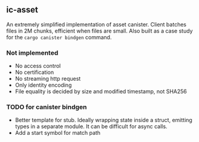 ## ic-asset

An extremely simplified implementation of asset canister. Client batches files in 2M chunks, efficient when files are small. Also built as a case study for the `cargo canister bindgen` command.

### Not implemented

* No access control
* No certification
* No streaming http request
* Only identity encoding
* File equality is decided by size and modified timestamp, not SHA256

### TODO for canister bindgen

* Better template for stub. Ideally wrapping state inside a struct, emitting types in a separate module. It can be difficult for async calls.
* Add a start symbol for match path
